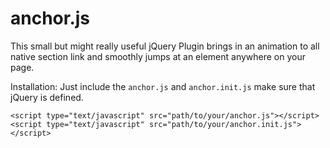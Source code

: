 anchor.js
======

This small but might really useful jQuery Plugin brings in an animation to all native section link and smoothly jumps at an element anywhere on your page.

Installation:
Just include the `anchor.js` and `anchor.init.js` make sure that jQuery is defined.

```
<script type="text/javascript" src="path/to/your/anchor.js"></script>
<script type="text/javascript" src="path/to/your/anchor.init.js"></script>
```
